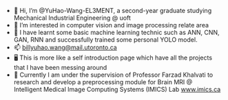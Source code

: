 - 👋 Hi, I’m @YuHao-Wang-EL3MENT, a second-year graduate studying Mechanical Industrial Engineering @ uoft
- 👀 I’m interested in computer vision and image processing relate area
- 🌱 I have learnt some basic machine learning technic such as ANN, CNN, GAN, RNN and successfully trained some personal YOLO model.
- 📫 billyuhao.wang@mail.utoronto.ca
- 🖥 This is more like a self introduction page which have all the projects that I have been messing around
- 🔬 Currently I am under the supervision of Professor Farzad Khalvati to research and develop a preprocessing module for Brain MRI @ Intelligent Medical Image Computing Systems (IMICS) Lab www.imics.ca

<!---
YuHao-Wang-EL3MENT/YuHao-Wang-EL3MENT is a ✨ special ✨ repository because its `README.md` (this file) appears on your GitHub profile.
You can click the Preview link to take a look at your changes.
--->
